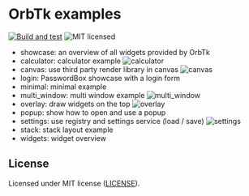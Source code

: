 # OrbTk examples

[![Build and test](https://github.com/redox-os/orbtk/workflows/CI/badge.svg)](https://github.com/redox-os/orbtk/actions)
![MIT licensed](https://img.shields.io/badge/license-MIT-blue.svg)

* showcase: an overview of all widgets provided by OrbTk
* calculator: calculator example
  ![calculator](https://gitlab.redox-os.org/redox-os/assets/-/raw/master/screenshots/Calculator.png)
* canvas: use third party render library in canvas
  ![canvas](https://gitlab.redox-os.org/redox-os/assets/-/raw/master/screenshots/orbtk_examples/canvas_example.jpg)
* login: PasswordBox showcase with a login form
* minimal: minimal example
* multi_window: multi window example
  ![multi_window](https://gitlab.redox-os.org/redox-os/assets/-/raw/master/screenshots/orbtk_examples/multi_window.jpg)
* overlay: draw widgets on the top
  ![overlay](https://gitlab.redox-os.org/redox-os/assets/-/raw/master/screenshots/orbtk_examples/overlay_example.jpg)
* popup: show how to open and use a popup
* settings: use registry and settings service (load / save)
  ![settings](https://gitlab.redox-os.org/redox-os/assets/-/raw/master/screenshots/orbtk_examples/settings_example.jpg)
* stack: stack layout example
* widgets: widget overview

## License

Licensed under MIT license ([LICENSE](../LICENSE)).
